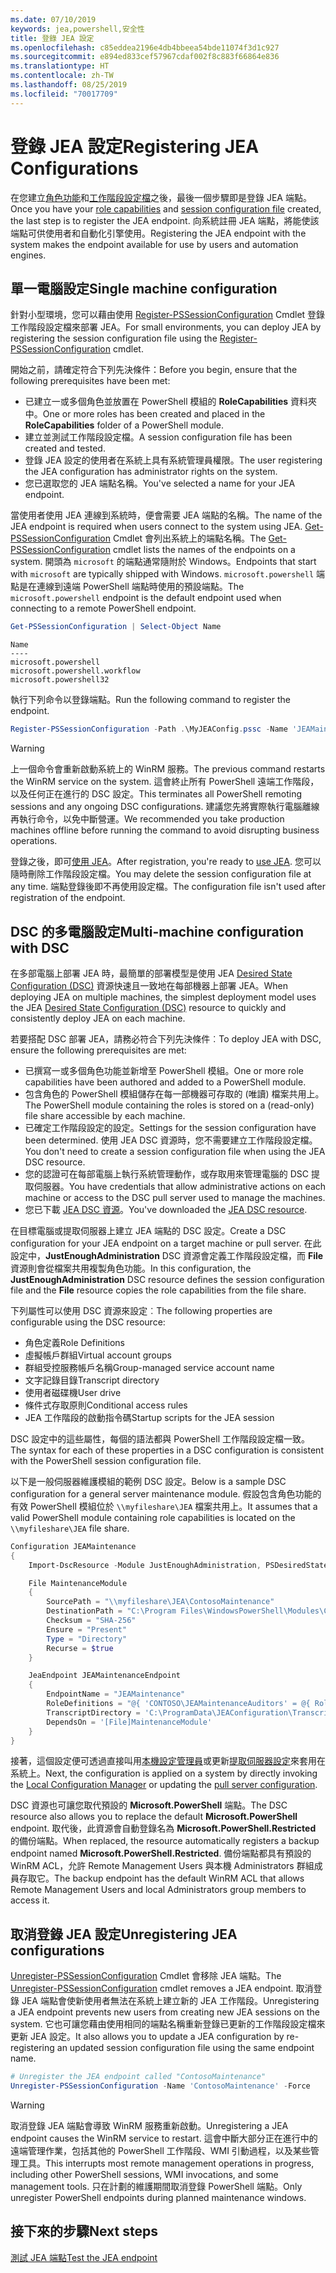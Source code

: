 ```yaml
---
ms.date: 07/10/2019
keywords: jea,powershell,安全性
title: 登錄 JEA 設定
ms.openlocfilehash: c85eddea2196e4db4bbeea54bde11074f3d1c927
ms.sourcegitcommit: e894ed833cef57967cdaf002f8c883f66864e836
ms.translationtype: HT
ms.contentlocale: zh-TW
ms.lasthandoff: 08/25/2019
ms.locfileid: "70017709"
---
```

# <a name="registering-jea-configurations"></a><span data-ttu-id="0f35a-103">登錄 JEA 設定</span><span class="sxs-lookup"><span data-stu-id="0f35a-103">Registering JEA Configurations</span></span>

<span data-ttu-id="0f35a-104">在您建立[角色功能](role-capabilities.md)和[工作階段設定檔](session-configurations.md)之後，最後一個步驟即是登錄 JEA 端點。</span><span class="sxs-lookup"><span data-stu-id="0f35a-104">Once you have your [role capabilities](role-capabilities.md) and [session configuration file](session-configurations.md) created, the last step is to register the JEA endpoint.</span></span> <span data-ttu-id="0f35a-105">向系統註冊 JEA 端點，將能使該端點可供使用者和自動化引擎使用。</span><span class="sxs-lookup"><span data-stu-id="0f35a-105">Registering the JEA endpoint with the system makes the endpoint available for use by users and automation engines.</span></span>

## <a name="single-machine-configuration"></a><span data-ttu-id="0f35a-106">單一電腦設定</span><span class="sxs-lookup"><span data-stu-id="0f35a-106">Single machine configuration</span></span>

<span data-ttu-id="0f35a-107">針對小型環境，您可以藉由使用 [Register-PSSessionConfiguration](/powershell/module/microsoft.powershell.core/register-pssessionconfiguration) Cmdlet 登錄工作階段設定檔來部署 JEA。</span><span class="sxs-lookup"><span data-stu-id="0f35a-107">For small environments, you can deploy JEA by registering the session configuration file using the [Register-PSSessionConfiguration](/powershell/module/microsoft.powershell.core/register-pssessionconfiguration) cmdlet.</span></span>

<span data-ttu-id="0f35a-108">開始之前，請確定符合下列先決條件：</span><span class="sxs-lookup"><span data-stu-id="0f35a-108">Before you begin, ensure that the following prerequisites have been met:</span></span>

- <span data-ttu-id="0f35a-109">已建立一或多個角色並放置在 PowerShell 模組的 **RoleCapabilities** 資料夾中。</span><span class="sxs-lookup"><span data-stu-id="0f35a-109">One or more roles has been created and placed in the **RoleCapabilities** folder of a PowerShell module.</span></span>
- <span data-ttu-id="0f35a-110">建立並測試工作階段設定檔。</span><span class="sxs-lookup"><span data-stu-id="0f35a-110">A session configuration file has been created and tested.</span></span>
- <span data-ttu-id="0f35a-111">登錄 JEA 設定的使用者在系統上具有系統管理員權限。</span><span class="sxs-lookup"><span data-stu-id="0f35a-111">The user registering the JEA configuration has administrator rights on the system.</span></span>
- <span data-ttu-id="0f35a-112">您已選取您的 JEA 端點名稱。</span><span class="sxs-lookup"><span data-stu-id="0f35a-112">You've selected a name for your JEA endpoint.</span></span>

<span data-ttu-id="0f35a-113">當使用者使用 JEA 連線到系統時，便會需要 JEA 端點的名稱。</span><span class="sxs-lookup"><span data-stu-id="0f35a-113">The name of the JEA endpoint is required when users connect to the system using JEA.</span></span> <span data-ttu-id="0f35a-114">[Get-PSSessionConfiguration](/powershell/module/microsoft.powershell.core/get-pssessionconfiguration) Cmdlet 會列出系統上的端點名稱。</span><span class="sxs-lookup"><span data-stu-id="0f35a-114">The [Get-PSSessionConfiguration](/powershell/module/microsoft.powershell.core/get-pssessionconfiguration) cmdlet lists the names of the endpoints on a system.</span></span> <span data-ttu-id="0f35a-115">開頭為 `microsoft` 的端點通常隨附於 Windows。</span><span class="sxs-lookup"><span data-stu-id="0f35a-115">Endpoints that start with `microsoft` are typically shipped with Windows.</span></span> <span data-ttu-id="0f35a-116">`microsoft.powershell` 端點是在連線到遠端 PowerShell 端點時使用的預設端點。</span><span class="sxs-lookup"><span data-stu-id="0f35a-116">The `microsoft.powershell` endpoint is the default endpoint used when connecting to a remote PowerShell endpoint.</span></span>

```powershell
Get-PSSessionConfiguration | Select-Object Name
```

```Output
Name
----
microsoft.powershell
microsoft.powershell.workflow
microsoft.powershell32
```

<span data-ttu-id="0f35a-117">執行下列命令以登錄端點。</span><span class="sxs-lookup"><span data-stu-id="0f35a-117">Run the following command to register the endpoint.</span></span>

```powershell
Register-PSSessionConfiguration -Path .\MyJEAConfig.pssc -Name 'JEAMaintenance' -Force
```

> [!WARNING]
> <span data-ttu-id="0f35a-118">上一個命令會重新啟動系統上的 WinRM 服務。</span><span class="sxs-lookup"><span data-stu-id="0f35a-118">The previous command restarts the WinRM service on the system.</span></span> <span data-ttu-id="0f35a-119">這會終止所有 PowerShell 遠端工作階段，以及任何正在進行的 DSC 設定。</span><span class="sxs-lookup"><span data-stu-id="0f35a-119">This terminates all PowerShell remoting sessions and any ongoing DSC configurations.</span></span> <span data-ttu-id="0f35a-120">建議您先將實際執行電腦離線再執行命令，以免中斷營運。</span><span class="sxs-lookup"><span data-stu-id="0f35a-120">We recommended you take production machines offline before running the command to avoid disrupting business operations.</span></span>

<span data-ttu-id="0f35a-121">登錄之後，即可[使用 JEA](using-jea.md)。</span><span class="sxs-lookup"><span data-stu-id="0f35a-121">After registration, you're ready to [use JEA](using-jea.md).</span></span> <span data-ttu-id="0f35a-122">您可以隨時刪除工作階段設定檔。</span><span class="sxs-lookup"><span data-stu-id="0f35a-122">You may delete the session configuration file at any time.</span></span> <span data-ttu-id="0f35a-123">端點登錄後即不再使用設定檔。</span><span class="sxs-lookup"><span data-stu-id="0f35a-123">The configuration file isn't used after registration of the endpoint.</span></span>

## <a name="multi-machine-configuration-with-dsc"></a><span data-ttu-id="0f35a-124">DSC 的多電腦設定</span><span class="sxs-lookup"><span data-stu-id="0f35a-124">Multi-machine configuration with DSC</span></span>

<span data-ttu-id="0f35a-125">在多部電腦上部署 JEA 時，最簡單的部署模型是使用 JEA [Desired State Configuration (DSC)](/powershell/dsc/overview) 資源快速且一致地在每部機器上部署 JEA。</span><span class="sxs-lookup"><span data-stu-id="0f35a-125">When deploying JEA on multiple machines, the simplest deployment model uses the JEA [Desired State Configuration (DSC)](/powershell/dsc/overview) resource to quickly and consistently deploy JEA on each machine.</span></span>

<span data-ttu-id="0f35a-126">若要搭配 DSC 部署 JEA，請務必符合下列先決條件︰</span><span class="sxs-lookup"><span data-stu-id="0f35a-126">To deploy JEA with DSC, ensure the following prerequisites are met:</span></span>

- <span data-ttu-id="0f35a-127">已撰寫一或多個角色功能並新增至 PowerShell 模組。</span><span class="sxs-lookup"><span data-stu-id="0f35a-127">One or more role capabilities have been authored and added to a PowerShell module.</span></span>
- <span data-ttu-id="0f35a-128">包含角色的 PowerShell 模組儲存在每一部機器可存取的 (唯讀) 檔案共用上。</span><span class="sxs-lookup"><span data-stu-id="0f35a-128">The PowerShell module containing the roles is stored on a (read-only) file share accessible by each machine.</span></span>
- <span data-ttu-id="0f35a-129">已確定工作階段設定的設定。</span><span class="sxs-lookup"><span data-stu-id="0f35a-129">Settings for the session configuration have been determined.</span></span> <span data-ttu-id="0f35a-130">使用 JEA DSC 資源時，您不需要建立工作階段設定檔。</span><span class="sxs-lookup"><span data-stu-id="0f35a-130">You don't need to create a session configuration file when using the JEA DSC resource.</span></span>
- <span data-ttu-id="0f35a-131">您的認證可在每部電腦上執行系統管理動作，或存取用來管理電腦的 DSC 提取伺服器。</span><span class="sxs-lookup"><span data-stu-id="0f35a-131">You have credentials that allow administrative actions on each machine or access to the DSC pull server used to manage the machines.</span></span>
- <span data-ttu-id="0f35a-132">您已下載 [JEA DSC 資源](https://github.com/PowerShell/JEA/tree/master/DSC%20Resource)。</span><span class="sxs-lookup"><span data-stu-id="0f35a-132">You've downloaded the [JEA DSC resource](https://github.com/PowerShell/JEA/tree/master/DSC%20Resource).</span></span>

<span data-ttu-id="0f35a-133">在目標電腦或提取伺服器上建立 JEA 端點的 DSC 設定。</span><span class="sxs-lookup"><span data-stu-id="0f35a-133">Create a DSC configuration for your JEA endpoint on a target machine or pull server.</span></span> <span data-ttu-id="0f35a-134">在此設定中，**JustEnoughAdministration** DSC 資源會定義工作階段設定檔，而 **File** 資源則會從檔案共用複製角色功能。</span><span class="sxs-lookup"><span data-stu-id="0f35a-134">In this configuration, the **JustEnoughAdministration** DSC resource defines the session configuration file and the **File** resource copies the role capabilities from the file share.</span></span>

<span data-ttu-id="0f35a-135">下列屬性可以使用 DSC 資源來設定︰</span><span class="sxs-lookup"><span data-stu-id="0f35a-135">The following properties are configurable using the DSC resource:</span></span>

- <span data-ttu-id="0f35a-136">角色定義</span><span class="sxs-lookup"><span data-stu-id="0f35a-136">Role Definitions</span></span>
- <span data-ttu-id="0f35a-137">虛擬帳戶群組</span><span class="sxs-lookup"><span data-stu-id="0f35a-137">Virtual account groups</span></span>
- <span data-ttu-id="0f35a-138">群組受控服務帳戶名稱</span><span class="sxs-lookup"><span data-stu-id="0f35a-138">Group-managed service account name</span></span>
- <span data-ttu-id="0f35a-139">文字記錄目錄</span><span class="sxs-lookup"><span data-stu-id="0f35a-139">Transcript directory</span></span>
- <span data-ttu-id="0f35a-140">使用者磁碟機</span><span class="sxs-lookup"><span data-stu-id="0f35a-140">User drive</span></span>
- <span data-ttu-id="0f35a-141">條件式存取原則</span><span class="sxs-lookup"><span data-stu-id="0f35a-141">Conditional access rules</span></span>
- <span data-ttu-id="0f35a-142">JEA 工作階段的啟動指令碼</span><span class="sxs-lookup"><span data-stu-id="0f35a-142">Startup scripts for the JEA session</span></span>

<span data-ttu-id="0f35a-143">DSC 設定中的這些屬性，每個的語法都與 PowerShell 工作階段設定檔一致。</span><span class="sxs-lookup"><span data-stu-id="0f35a-143">The syntax for each of these properties in a DSC configuration is consistent with the PowerShell session configuration file.</span></span>

<span data-ttu-id="0f35a-144">以下是一般伺服器維護模組的範例 DSC 設定。</span><span class="sxs-lookup"><span data-stu-id="0f35a-144">Below is a sample DSC configuration for a general server maintenance module.</span></span> <span data-ttu-id="0f35a-145">假設包含角色功能的有效 PowerShell 模組位於 `\\myfileshare\JEA` 檔案共用上。</span><span class="sxs-lookup"><span data-stu-id="0f35a-145">It assumes that a valid PowerShell module containing role capabilities is located on the `\\myfileshare\JEA` file share.</span></span>

```powershell
Configuration JEAMaintenance
{
    Import-DscResource -Module JustEnoughAdministration, PSDesiredStateConfiguration

    File MaintenanceModule
    {
        SourcePath = "\\myfileshare\JEA\ContosoMaintenance"
        DestinationPath = "C:\Program Files\WindowsPowerShell\Modules\ContosoMaintenance"
        Checksum = "SHA-256"
        Ensure = "Present"
        Type = "Directory"
        Recurse = $true
    }

    JeaEndpoint JEAMaintenanceEndpoint
    {
        EndpointName = "JEAMaintenance"
        RoleDefinitions = "@{ 'CONTOSO\JEAMaintenanceAuditors' = @{ RoleCapabilities = 'GeneralServerMaintenance-Audit' }; 'CONTOSO\JEAMaintenanceAdmins' = @{ RoleCapabilities = 'GeneralServerMaintenance-Audit', 'GeneralServerMaintenance-Admin' } }"
        TranscriptDirectory = 'C:\ProgramData\JEAConfiguration\Transcripts'
        DependsOn = '[File]MaintenanceModule'
    }
}
```

<span data-ttu-id="0f35a-146">接著，這個設定便可透過直接叫用[本機設定管理員](/powershell/dsc/managing-nodes/metaConfig)或更新[提取伺服器設定](/powershell/dsc/pull-server/pullServer)來套用在系統上。</span><span class="sxs-lookup"><span data-stu-id="0f35a-146">Next, the configuration is applied on a system by directly invoking the [Local Configuration Manager](/powershell/dsc/managing-nodes/metaConfig) or updating the [pull server configuration](/powershell/dsc/pull-server/pullServer).</span></span>

<span data-ttu-id="0f35a-147">DSC 資源也可讓您取代預設的 **Microsoft.PowerShell** 端點。</span><span class="sxs-lookup"><span data-stu-id="0f35a-147">The DSC resource also allows you to replace the default **Microsoft.PowerShell** endpoint.</span></span> <span data-ttu-id="0f35a-148">取代後，此資源會自動登錄名為 **Microsoft.PowerShell.Restricted** 的備份端點。</span><span class="sxs-lookup"><span data-stu-id="0f35a-148">When replaced, the resource automatically registers a backup endpoint named **Microsoft.PowerShell.Restricted**.</span></span> <span data-ttu-id="0f35a-149">備份端點都具有預設的 WinRM ACL，允許 Remote Management Users 與本機 Administrators 群組成員存取它。</span><span class="sxs-lookup"><span data-stu-id="0f35a-149">The backup endpoint has the default WinRM ACL that allows Remote Management Users and local Administrators group members to access it.</span></span>

## <a name="unregistering-jea-configurations"></a><span data-ttu-id="0f35a-150">取消登錄 JEA 設定</span><span class="sxs-lookup"><span data-stu-id="0f35a-150">Unregistering JEA configurations</span></span>

<span data-ttu-id="0f35a-151">[Unregister-PSSessionConfiguration](/powershell/module/microsoft.powershell.core/Unregister-PSSessionConfiguration) Cmdlet 會移除 JEA 端點。</span><span class="sxs-lookup"><span data-stu-id="0f35a-151">The [Unregister-PSSessionConfiguration](/powershell/module/microsoft.powershell.core/Unregister-PSSessionConfiguration) cmdlet removes a JEA endpoint.</span></span> <span data-ttu-id="0f35a-152">取消登錄 JEA 端點會使新使用者無法在系統上建立新的 JEA 工作階段。</span><span class="sxs-lookup"><span data-stu-id="0f35a-152">Unregistering a JEA endpoint prevents new users from creating new JEA sessions on the system.</span></span> <span data-ttu-id="0f35a-153">它也可讓您藉由使用相同的端點名稱重新登錄已更新的工作階段設定檔來更新 JEA 設定。</span><span class="sxs-lookup"><span data-stu-id="0f35a-153">It also allows you to update a JEA configuration by re-registering an updated session configuration file using the same endpoint name.</span></span>

```powershell
# Unregister the JEA endpoint called "ContosoMaintenance"
Unregister-PSSessionConfiguration -Name 'ContosoMaintenance' -Force
```

> [!WARNING]
> <span data-ttu-id="0f35a-154">取消登錄 JEA 端點會導致 WinRM 服務重新啟動。</span><span class="sxs-lookup"><span data-stu-id="0f35a-154">Unregistering a JEA endpoint causes the WinRM service to restart.</span></span> <span data-ttu-id="0f35a-155">這會中斷大部分正在進行中的遠端管理作業，包括其他的 PowerShell 工作階段、WMI 引動過程，以及某些管理工具。</span><span class="sxs-lookup"><span data-stu-id="0f35a-155">This interrupts most remote management operations in progress, including other PowerShell sessions, WMI invocations, and some management tools.</span></span> <span data-ttu-id="0f35a-156">只在計劃的維護期間取消登錄 PowerShell 端點。</span><span class="sxs-lookup"><span data-stu-id="0f35a-156">Only unregister PowerShell endpoints during planned maintenance windows.</span></span>

## <a name="next-steps"></a><span data-ttu-id="0f35a-157">接下來的步驟</span><span class="sxs-lookup"><span data-stu-id="0f35a-157">Next steps</span></span>

[<span data-ttu-id="0f35a-158">測試 JEA 端點</span><span class="sxs-lookup"><span data-stu-id="0f35a-158">Test the JEA endpoint</span></span>](using-jea.md)
